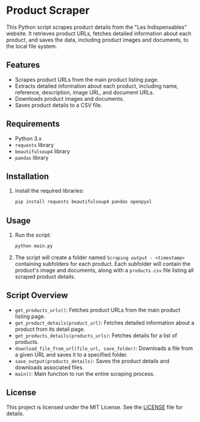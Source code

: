 # Product Scraper

This Python script scrapes product details from the "Les Indispensables" website. It retrieves product URLs, fetches detailed information about each product, and saves the data, including product images and documents, to the local file system.

## Features

- Scrapes product URLs from the main product listing page.
- Extracts detailed information about each product, including name, reference, description, image URL, and document URLs.
- Downloads product images and documents.
- Saves product details to a CSV file.

## Requirements

- Python 3.x
- `requests` library
- `beautifulsoup4` library
- `pandas` library

## Installation

1. Install the required libraries:

    ```sh
    pip install requests beautifulsoup4 pandas openpyxl
    ```

## Usage

1. Run the script:

    ```sh
    python main.py
    ```

2. The script will create a folder named `Scraping output - <timestamp>` containing subfolders for each product. Each subfolder will contain the product's image and documents, along with a `products.csv` file listing all scraped product details.

## Script Overview

- `get_products_urls()`: Fetches product URLs from the main product listing page.
- `get_product_details(product_url)`: Fetches detailed information about a product from its detail page.
- `get_products_details(products_urls)`: Fetches details for a list of products.
- `download_file_from_url(file_url, save_folder)`: Downloads a file from a given URL and saves it to a specified folder.
- `save_output(products_details)`: Saves the product details and downloads associated files.
- `main()`: Main function to run the entire scraping process.

## License

This project is licensed under the MIT License. See the [LICENSE](LICENSE) file for details.
